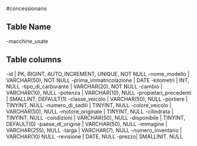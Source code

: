 #concessionario

## Table Name

-macchine_usate

## Table columns

-id | PK, BIGINT, AUTO_INCREMENT, UNIQUE, NOT NULL
-nome_modello | VARCHAR(50), NOT NULL
-prima_immatricolazione | DATE
-kilometri | INT, NULL
-tipo_di_carburante | VARCHAR(20), NOT NULL
-cambio | VARCHAR(10), NULL
-potenza | VARCHAR(10), NULL
-propietari_precedenti | SMALLINT, DEFAULT(1)
-classe_veicolo | VARCHAR(50), NULL
-portiere | TINYINT, NULL
-numero_di_sedili | TINYINT, NULL
-colore_veicolo | VARCHAR(50), NULL
-motore_originale | TINYINT, NULL
-cilindrata | TINYINT, NULL
-condizioni | VARCHAR(50), NULL
-disponibile | TINYINT, DEFAULT(0)
-paese_di_origine | VARCHAR(50), NULL
-immagine | VARCHAR(255), NULL
-targa | VARCHAR(7), NULL
-numero_inventario | VARCHAR(10) NULL
-revisione | DATE, NULL
-prezzo| SMALLINIT. NULL
